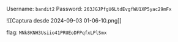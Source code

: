 Username: `bandit2`
Password: `263JGJPfgU6LtdEvgfWU1XP5yac29mFx`

![[Captura desde 2024-09-03 01-06-10.png]]

flag: `MNk8KNH3Usiio41PRUEoDFPqfxLPlSmx`
